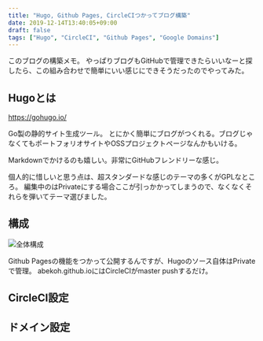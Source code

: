 ```yaml
---
title: "Hugo, Github Pages, CircleCIつかってブログ構築"
date: 2019-12-14T13:40:05+09:00
draft: false
tags: ["Hugo", "CircleCI", "Github Pages", "Google Domains"]
---
```


このブログの構築メモ。
やっぱりブログもGitHubで管理できたらいいなーと探したら、この組み合わせで簡単にいい感じにできそうだったのでやってみた。


## Hugoとは

https://gohugo.io/

Go製の静的サイト生成ツール。
とにかく簡単にブログがつくれる。ブログじゃなくてもポートフォリオサイトやOSSプロジェクトページなんかもいける。

Markdownでかけるのも嬉しい。非常にGitHubフレンドリーな感じ。

個人的に惜しいと思う点は、超スタンダードな感じのテーマの多くがGPLなところ。
編集中のはPrivateにする場合ここが引っかかってしまうので、なくなくそれらを弾いてテーマ選びました。

## 構成

![全体構成](/images/circleci-github-hugo.png)

Github Pagesの機能をつかって公開するんですが、Hugoのソース自体はPrivateで管理。
abekoh.github.ioにはCircleCIがmaster pushするだけ。

## CircleCI設定


## ドメイン設定
